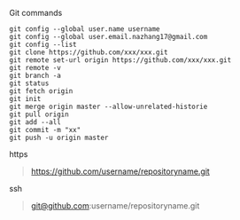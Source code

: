 Git commands
```
git config --global user.name username
git config --global user.email.nazhang17@gmail.com
git config --list
git clone https://github.com/xxx/xxx.git
git remote set-url origin https://github.com/xxx/xxx.git
git remote -v
git branch -a
git status
git fetch origin
git init
git merge origin master --allow-unrelated-historie
git pull origin
git add --all
git commit -m "xx"
git push -u origin master
```
https
>https://github.com/username/repositoryname.git

ssh
>git@github.com:username/repositoryname.git

